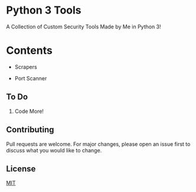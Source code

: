 # Python 3 Tools

A Collection of Custom Security Tools Made by Me in Python 3!

# Contents

* Scrapers
- Port Scanner

## To Do

1. Code More!

## Contributing

Pull requests are welcome. For major changes, please open an issue first to discuss what you would like to change.

## License

[MIT](https://choosealicense.com/licenses/mit/)
